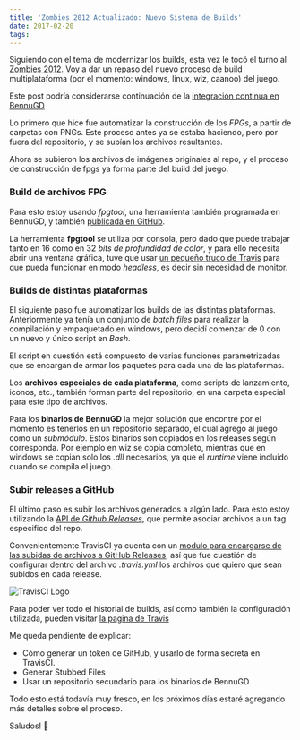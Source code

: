 ```yaml
---
title: 'Zombies 2012 Actualizado: Nuevo Sistema de Builds'
date: 2017-02-20
tags:
---
```


Siguiendo con el tema de modernizar los builds, esta vez le tocó el turno al [Zombies 2012](http://torresbaldi.com/juegos/zombies-2012/). Voy a dar un repaso del nuevo proceso de build multiplataforma (por el momento: windows, linux, wiz, caanoo) del juego.

Este post podría considerarse continuación de la [integración continua en BennuGD](http://torresbaldi.com/integracion-continua-en-bennugd/)

<!-- more -->

Lo primero que hice fue automatizar la construcción de los _FPGs_, a partir de carpetas con PNGs. Este proceso antes ya se estaba haciendo, pero por fuera del repositorio, y se subían los archivos resultantes.

Ahora se subieron los archivos de imágenes originales al repo, y el proceso de construcción de fpgs ya forma parte del build del juego.

### Build de archivos FPG

Para esto estoy usando _fpgtool_, una herramienta también programada en BennuGD, y también [publicada en GitHub](https://github.com/TorresBaldi/bgd-fpgtool).

La herramienta **fpgtool** se utiliza por consola, pero dado que puede trabajar tanto en 16 como en 32 _bits de profundidad de color_, y para ello necesita abrir una ventana gráfica, tuve que usar [un pequeño truco de Travis](https://docs.travis-ci.com/user/gui-and-headless-browsers/#Using-xvfb-to-Run-Tests-That-Require-a-GUI) para que pueda funcionar en modo _headless_, es decir sin necesidad de monitor.

### Builds de distintas plataformas

El siguiente paso fue automatizar los builds de las distintas plataformas. Anteriormente ya tenía un conjunto de _batch files_ para realizar la compilación y empaquetado en windows, pero decidí comenzar de 0 con un nuevo y único script en _Bash_.

El script en cuestión está compuesto de varias funciones parametrizadas que se encargan de armar los paquetes para cada una de las plataformas.

Los **archivos especiales de cada plataforma**, como scripts de lanzamiento, iconos, etc., también forman parte del repositorio, en una carpeta especial para este tipo de archivos.

Para los **binarios de BennuGD** la mejor solución que encontré por el momento es tenerlos en un repositorio separado, el cual agrego al juego como un _submódulo_. Estos binarios son copiados en los releases según corresponda. Por ejemplo en wiz se copia completo, mientras que en windows se copian solo los _.dll_ necesarios, ya que el _runtime_ viene incluido cuando se compila el juego.

### Subir releases a GitHub

El último paso es subir los archivos generados a algún lado. Para esto estoy utilizando la [API de _Github Releases_](https://developer.github.com/v3/repos/releases/), que permite asociar archivos a un tag especifico del repo.

Convenientemente TravisCI ya cuenta con un [modulo para encargarse de las subidas de archivos a GitHub Releases](https://docs.travis-ci.com/user/deployment/releases/), así que fue cuestión de configurar dentro del archivo _.travis.yml_ los archivos que quiero que sean subidos en cada release.

![TravisCI Logo](/img/travis.jpg)

Para poder ver todo el historial de builds, así como también la configuración utilizada, pueden visitar [la pagina de Travis](https://travis-ci.org/TorresBaldi/zombies-2012)

Me queda pendiente de explicar:

*   Cómo generar un token de GitHub, y usarlo de forma secreta en TravisCI.
*   Generar Stubbed Files
*   Usar un repositorio secundario para los binarios de BennuGD

Todo esto está todavía muy fresco, en los próximos días estaré agregando más detalles sobre el proceso.

Saludos! 🙂
